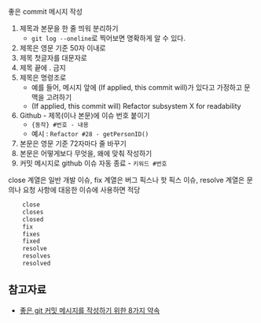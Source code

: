 좋은 commit 메시지 작성

1.  제목과 본문을 한 줄 띄워 분리하기
    - `git log --oneline`로 찍어보면 명확하게 알 수 있다.
2.  제목은 영문 기준 50자 이내로
3.  제목 첫글자를 대문자로
4.  제목 끝에 . 금지
5.  제목은 명령조로
    - 예를 들어, 메시지 앞에 (If applied, this commit will)가 있다고 가정하고 문맥을 고려하기
    - (If applied, this commit will) Refactor subsystem X for readability
6.  Github - 제목(이나 본문)에 이슈 번호 붙이기
    - `{동작} #번호 - 내용`
    - 예시 : `Refactor #28 - getPersonID()`
7.  본문은 영문 기준 72자마다 줄 바꾸기
8.  본문은 어떻게보다 무엇을, 왜에 맞춰 작성하기
9.  커밋 메시지로 github 이슈 자동 종료 - `키워드 #번호`

close 계열은 일반 개발 이슈, fix 계열은 버그 픽스나 핫 픽스 이슈, resolve 계열은 문의나 요청 사항에 대응한 이슈에 사용하면 적당

```bash
    close
    closes
    closed
    fix
    fixes
    fixed
    resolve
    resolves
    resolved
```

## 참고자료

- [좋은 git 커밋 메시지를 작성하기 위한 8가지 약속](https://djkeh.github.io/articles/How-to-write-a-git-commit-message-kor/)
